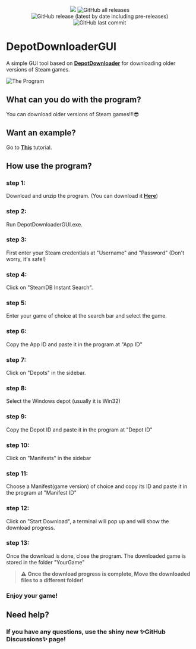 <p align="center">
  <img src="https://img.shields.io/badge/status-Beta-blue" />
  <img alt="GitHub all releases" src="https://img.shields.io/github/downloads/mmvanheusden/DepotDownloaderGUI/total?color=orange&label=downloads">
  <img alt="GitHub release (latest by date including pre-releases)" src="https://img.shields.io/github/v/release/mmvanheusden/DepotDownloaderGUI?color=seagreen&include_prereleases">
  <img alt="GitHub last commit" src="https://img.shields.io/github/last-commit/mmvanheusden/DepotDownloaderGUI?color=crimson">
</p>

# DepotDownloaderGUI

A simple GUI tool based on [**DepotDownloader**][depotdownloader] for downloading older versions of Steam games.

![The Program](https://raw.githubusercontent.com/mmvanheusden/DepotDownloaderGUI/main/src/readme.md/hero.png "The Program")

## What can you do with the program?
You can download older versions of Steam games!!!:sunglasses:

## Want an example?
Go to [**This**][subnauticawiki] tutorial.

## How use the program?

### step 1:
Download and unzip the program. (You can download it [**Here**][latest])
### step 2:
Run DepotDownloaderGUI.exe.
### step 3:
First enter your Steam credentials at "Username" and "Password" (Don't worry, it's safe!)
### step 4:
Click on "SteamDB Instant Search".
### step 5:
Enter your game of choice at the search bar and select the game.
### step 6:
Copy the App ID and paste it in the program at "App ID"
### step 7:
Click on "Depots" in the sidebar.
### step 8:
Select the Windows depot (usually it is Win32)
### step 9:
Copy the Depot ID and paste it in the program at "Depot ID"
### step 10:
Click on "Manifests" in the sidebar
### step 11:
Choose a Manifest(game version) of choice and copy its ID and paste it in the program at "Manifest ID"
### step 12:
Click on "Start Download", a terminal will pop up and will show the download progress.
### step 13:
Once the download is done, close the program.
The downloaded game is stored in the folder "YourGame"
> :warning: **Once the download progress is complete, Move the downloaded files to a different folder!**
### Enjoy your game!

## Need help?
### If you have any questions, use the shiny new ✨GitHub Discussions✨ page!


[latest]: https://github.com/mmvanheusden/DepotDownloaderGUI/releases/latest
[steamdb]: https://steamdb.info/
[depotdownloader]: https://github.com/SteamRE/DepotDownloader
[subnauticawiki]: https://github.com/mmvanheusden/DepotDownloaderGUI/wiki/How-to-Download-older-versions-of-Subnautica
